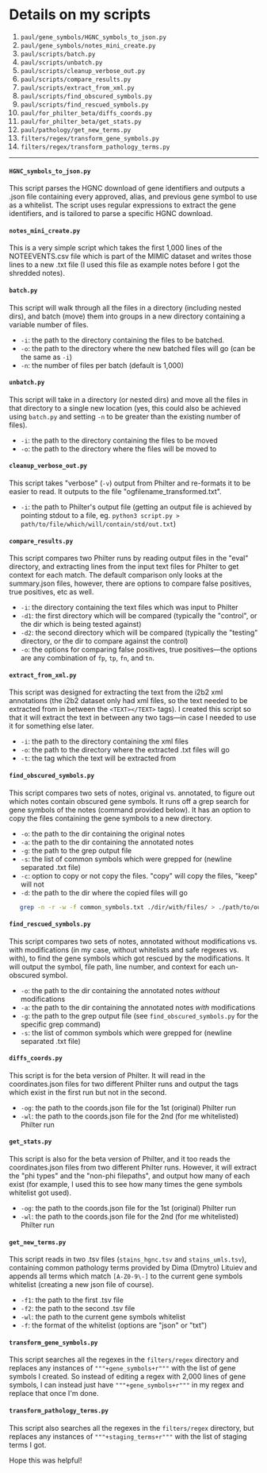 # Details on my scripts
1. ```paul/gene_symbols/HGNC_symbols_to_json.py```
2. ```paul/gene_symbols/notes_mini_create.py```
3. ```paul/scripts/batch.py```
4. ```paul/scripts/unbatch.py```
5. ```paul/scripts/cleanup_verbose_out.py```
6. ```paul/scripts/compare_results.py```
7. ```paul/scripts/extract_from_xml.py```
8. ```paul/scripts/find_obscured_symbols.py```
9. ```paul/scripts/find_rescued_symbols.py```
10. ```paul/for_philter_beta/diffs_coords.py```
11. ```paul/for_philter_beta/get_stats.py```
12. ```paul/pathology/get_new_terms.py```
13. ```filters/regex/transform_gene_symbols.py```
14. ```filters/regex/transform_pathology_terms.py```
---
#### ```HGNC_symbols_to_json.py```
This script parses the HGNC download of gene identifiers and outputs a .json file containing every approved, alias, and previous gene symbol to use as a whitelist. The script uses regular expressions to extract the gene identifiers, and is tailored to parse a specific HGNC download.

#### ```notes_mini_create.py```
This is a very simple script which takes the first 1,000 lines of the NOTEEVENTS.csv file which is part of the MIMIC dataset and writes those lines to a new .txt file (I used this file as example notes before I got the shredded notes).

#### ```batch.py```
This script will walk through all the files in a directory (including nested dirs), and batch (move) them into groups in a new directory containing a variable number of files.
- ```-i```: the path to the directory containing the files to be batched.
- ```-o```: the path to the directory where the new batched files will go (can be the same as ```-i```)
- ```-n```: the number of files per batch (default is 1,000)

#### ```unbatch.py```
This script will take in a directory (or nested dirs) and move all the files in that directory to a single new location (yes, this could also be achieved using ```batch.py``` and setting ```-n``` to be greater than the existing number of files).
- ```-i```: the path to the directory containing the files to be moved
- ```-o```: the path to the directory where the files will be moved to

#### ```cleanup_verbose_out.py```
This script takes "verbose" (```-v```) output from Philter and re-formats it to be easier to read. It outputs to the file "ogfilename_transformed.txt".
- ```-i```: the path to Philter's output file (getting an output file is achieved by pointing stdout to a file, eg. ```python3 script.py > path/to/file/which/will/contain/std/out.txt```)

#### ```compare_results.py```
This script compares two Philter runs by reading output files in the "eval" directory, and extracting lines from the input text files for Philter to get context for each match. The default comparison only looks at the summary.json files, however, there are options to compare false positives, true positives, etc as well.
- ```-i```: the directory containing the text files which was input to Philter
- ```-d1```: the first directory which will be compared (typically the "control", or the dir which is being tested against)
- ```-d2```: the second directory which will be compared (typically the "testing" directory, or the dir to compare against the control)
- ```-o```: the options for comparing false positives, true positives—the options are any combination of ```fp```, ```tp```, ```fn```, and ```tn```.

#### ```extract_from_xml.py```
This script was designed for extracting the text from the i2b2 xml annotations (the i2b2 dataset only had xml files, so the text needed to be extracted from in between the ```<TEXT></TEXT>``` tags). I created this script so that it will extract the text in between any two tags—in case I needed to use it for something else later.
- ```-i```: the path to the directory containing the xml files
- ```-o```: the path to the directory where the extracted .txt files will go
- ```-t```: the tag which the text will be extracted from

#### ```find_obscured_symbols.py```
This script compares two sets of notes, original vs. annotated, to figure out which notes contain obscured gene symbols. It runs off a grep search for gene symbols of the notes (command provided below). It has an option to copy the files containing the gene symbols to a new directory.
- ```-o```: the path to the dir containing the original notes
- ```-a```: the path to the dir containing the annotated notes
- ```-g```: the path to the grep output file
- ```-s```: the list of common symbols which were grepped for (newline separated .txt file)
- ```-c```: option to copy or not copy the files. "copy" will copy the files, "keep" will not
- ```-d```: the path to the dir where the copied files will go

```bash
   grep -n -r -w -f common_symbols.txt ./dir/with/files/ > ./path/to/outputfile.txt
```

#### ```find_rescued_symbols.py```
This script compares two sets of notes, annotated without modifications vs. with modifications (in my case, without whitelists and safe regexes vs. with), to find the gene symbols which got rescued by the modifications. It will output the symbol, file path, line number, and context for each un-obscured symbol.
- ```-o```: the path to the dir containing the annotated notes _without_ modifications
- ```-a```: the path to the dir containing the annotated notes _with_ modifications
- ```-g```: the path to the grep output file (see ```find_obscured_symbols.py``` for the specific grep command)
- ```-s```: the list of common symbols which were grepped for (newline separated .txt file)

#### ```diffs_coords.py```
This script is for the beta version of Philter. It will read in the coordinates.json files for two different Philter runs and output the tags which exist in the first run but not in the second.
- ```-og```: the path to the coords.json file for the 1st (original) Philter run
- ```-wl```: the path to the coords.json file for the 2nd (for me whitelisted) Philter run

#### ```get_stats.py```
This script is also for the beta version of Philter, and it too reads the coordinates.json files from two different Philter runs. However, it will extract the "phi types" and the "non-phi filepaths", and output how many of each exist (for example, I used this to see how many times the gene symbols whitelist got used).
- ```-og```: the path to the coords.json file for the 1st (original) Philter run
- ```-wl```: the path to the coords.json file for the 2nd (for me whitelisted) Philter run

#### ```get_new_terms.py```
This script reads in two .tsv files (```stains_hgnc.tsv``` and ```stains_umls.tsv```), containing common pathology terms provided by Dima (Dmytro) Lituiev and appends all terms which match ```[A-Z0-9\-]``` to the current gene symbols whitelist (creating a new json file of course).
- ```-f1```: the path to the first .tsv file
- ```-f2```: the path to the second .tsv file
- ```-wl```: the path to the current gene symbols whitelist
- ```-f```: the format of the whitelist (options are "json" or "txt")

#### ```transform_gene_symbols.py```
This script searches all the regexes in the ```filters/regex``` directory and replaces any instances of ```"""+gene_symbols+r"""``` with the list of gene symbols I created. So instead of editing a regex with 2,000 lines of gene symbols, I can instead just have ```"""+gene_symbols+r"""``` in my regex and replace that once I'm done.

#### ```transform_pathology_terms.py```
This script also searches all the regexes in the ```filters/regex``` directory, but replaces any instances of ```"""+staging_terms+r"""``` with the list of staging terms I got.

Hope this was helpful!
